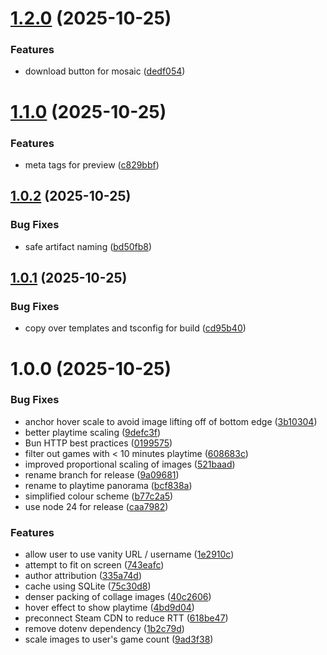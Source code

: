 # [1.2.0](https://github.com/obviyus/playtime-panorama/compare/v1.1.0...v1.2.0) (2025-10-25)


### Features

* download button for mosaic ([dedf054](https://github.com/obviyus/playtime-panorama/commit/dedf054a44d4ca795e46387fb8c7e6bafe74a0b0))

# [1.1.0](https://github.com/obviyus/playtime-panorama/compare/v1.0.2...v1.1.0) (2025-10-25)


### Features

* meta tags for preview ([c829bbf](https://github.com/obviyus/playtime-panorama/commit/c829bbfbae0898d3c56d43eaf9e6f62bdc2fff2f))

## [1.0.2](https://github.com/obviyus/playtime-panorama/compare/v1.0.1...v1.0.2) (2025-10-25)


### Bug Fixes

* safe artifact naming ([bd50fb8](https://github.com/obviyus/playtime-panorama/commit/bd50fb8a5362c42072cb809a0873f61ebceb04d3))

## [1.0.1](https://github.com/obviyus/playtime-panorama/compare/v1.0.0...v1.0.1) (2025-10-25)


### Bug Fixes

* copy over templates and tsconfig for build ([cd95b40](https://github.com/obviyus/playtime-panorama/commit/cd95b404db64ef23214528151cc93b3c47e967e0))

# 1.0.0 (2025-10-25)


### Bug Fixes

* anchor hover scale to avoid image lifting off of bottom edge ([3b10304](https://github.com/obviyus/playtime-panorama/commit/3b103048c580be6b952cfd50d67819b6920938d5))
* better playtime scaling ([9defc3f](https://github.com/obviyus/playtime-panorama/commit/9defc3f3da6f1063ba62c2f272aa7ef23aab09ea))
* Bun HTTP best practices ([0199575](https://github.com/obviyus/playtime-panorama/commit/0199575b8f1f19f3cd06da0d79880933629aa7cc))
* filter out games with < 10 minutes playtime ([608683c](https://github.com/obviyus/playtime-panorama/commit/608683c2db757c3846103d9b7357002ca080518f))
* improved proportional scaling of images ([521baad](https://github.com/obviyus/playtime-panorama/commit/521baad9efa5f34b7916347b1ede8ee58b6b6f3d))
* rename branch for release ([9a09681](https://github.com/obviyus/playtime-panorama/commit/9a096812d151e20899b69ec6f2b5ae1aff07e0c5))
* rename to playtime panorama ([bcf838a](https://github.com/obviyus/playtime-panorama/commit/bcf838a1a83ba2398b1ffbcd1bc5e9facbea0f1a))
* simplified colour scheme ([b77c2a5](https://github.com/obviyus/playtime-panorama/commit/b77c2a5bc50bb853cd2e93ae71cbb3be360e5338))
* use node 24 for release ([caa7982](https://github.com/obviyus/playtime-panorama/commit/caa798288d4cd2cf80504850ec064cf1da70536f))


### Features

* allow user to use vanity URL / username ([1e2910c](https://github.com/obviyus/playtime-panorama/commit/1e2910cc2180886004e29983a481e0701b95422c))
* attempt to fit on screen ([743eafc](https://github.com/obviyus/playtime-panorama/commit/743eafcf4d9d42ca88550cae6c62d983de3512ff))
* author attribution ([335a74d](https://github.com/obviyus/playtime-panorama/commit/335a74dbe1f1a4270ae67d8df5514f3cedf4554a))
* cache using SQLite ([75c30d8](https://github.com/obviyus/playtime-panorama/commit/75c30d8f30dcb20f5ea43c046e199b0031a254ea))
* denser packing of collage images ([40c2606](https://github.com/obviyus/playtime-panorama/commit/40c2606842a9d9e1bf73bf656cd4d6bc3dcf4a48))
* hover effect to show playtime ([4bd9d04](https://github.com/obviyus/playtime-panorama/commit/4bd9d04624283f017bc337b8893f940bd087c82b))
* preconnect Steam CDN to reduce RTT ([618be47](https://github.com/obviyus/playtime-panorama/commit/618be47a97d13080b7e3c4ec346690b5af58bd98))
* remove dotenv dependency ([1b2c79d](https://github.com/obviyus/playtime-panorama/commit/1b2c79ded7815ebd3b8af7ddfb5cca52ebbdb58e))
* scale images to user's game count ([9ad3f38](https://github.com/obviyus/playtime-panorama/commit/9ad3f38d8844995ce7986f3e91bc5caa1abcbd7b))
